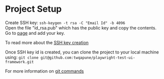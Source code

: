# Project Setup

Create SSH key: `ssh-keygen -t rsa -C "Email Id" -b 4096` \
Open the file "id_rsa.pub" which has the public key and copy the contents. \
Go to [page](https://dev.azure.com/essnextgen/_usersSettings/keys) and add your key.

To read more about the [SSH key creation](https://confluence.atlassian.com/bitbucketserver/creating-ssh-keys-776639788.html)

Once SSH key id is created, you can clone the project to your local machine using: `git clone git@github.com:twqapune/playwright-test-ui-framework.git`

For more information on [git commands](https://confluence.atlassian.com/bitbucketserver/basic-git-commands-776639767.html)
